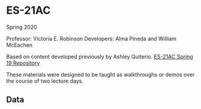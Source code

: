 # ES-21AC

Spring 2020

Professor: Victoria E. Robinson
Developers: Alma Pineda and William McEachen

Based on content developed previously by Ashley Quiterio.
[ES-21AC Spring 19 Repository](https://github.com/ds-modules/ES-21AC-SP19)

These materials were designed to be taught as walkthroughs or demos over the course of two lecture days.

## Data

